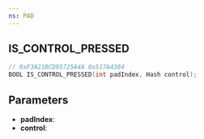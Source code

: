 ```yaml
---
ns: PAD
---
```

## IS_CONTROL_PRESSED

```c
// 0xF3A21BCD95725A4A 0x517A4384
BOOL IS_CONTROL_PRESSED(int padIndex, Hash control);
```

## Parameters
* **padIndex**:
* **control**:
